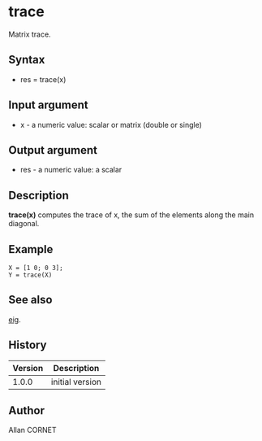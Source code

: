 

# trace

Matrix trace.

## Syntax

- res = trace(x)

## Input argument

 - x - a numeric value: scalar or matrix (double or single)

## Output argument

 - res - a numeric value: a scalar

## Description


  <p><b>trace(x)</b> computes the trace of x, the sum of the elements along the main diagonal.</p>


## Example

```Nelson
X = [1 0; 0 3];
Y = trace(X)
```

## See also

[eig](eig.html).
## History

|Version|Description|
|------|------|
|1.0.0|initial version|


## Author

Allan CORNET



